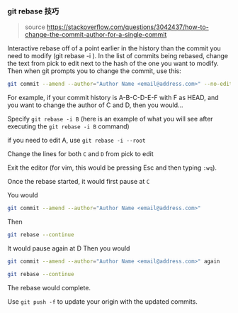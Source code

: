 ### git rebase 技巧
> source https://stackoverflow.com/questions/3042437/how-to-change-the-commit-author-for-a-single-commit

Interactive rebase off of a point earlier in the history than the commit you need to modify (git rebase -i <earliercommit>). In the list of commits being rebased, change the text from pick to edit next to the hash of the one you want to modify. Then when git prompts you to change the commit, use this:

```bash
git commit --amend --author="Author Name <email@address.com>" --no-edit
```
For example, if your commit history is A-B-C-D-E-F with F as HEAD, and you want to change the author of C and D, then you would...

Specify `git rebase -i B` (here is an example of what you will see after executing the `git rebase -i B` command)

if you need to edit A, use `git rebase -i --root`

Change the lines for both `C` and `D` from pick to edit

Exit the editor (for vim, this would be pressing Esc and then typing `:wq`).

Once the rebase started, it would first pause at `C`
  
You would 
```bash
git commit --amend --author="Author Name <email@address.com>"
```
Then 
```bash
git rebase --continue
```
It would pause again at D
Then you would 
```bash
git commit --amend --author="Author Name <email@address.com>" again

git rebase --continue
```
The rebase would complete.

Use `git push -f` to update your origin with the updated commits.
